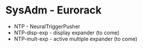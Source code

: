 # SysAdm - Eurorack
- NTP - NeuralTriggerPusher
- NTP-disp-exp - display expander (to come)
- NTP-mult-exp - active multiple expander (to come)


